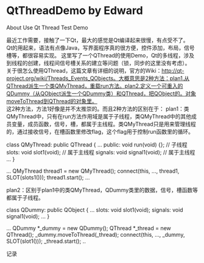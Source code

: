QtThreadDemo by Edward
============

About Use Qt Thread Test Demo

最近工作需要，接触了一下Qt，最大的感觉是Qt编译起来很慢，有点受不了。  
Qt的用起来，语法有点像Java，写界面程序真的很方便，控件添加，布局，信号槽等，都很容易实现。
这里写了一个QThread的使用Demo，Qt的多线程，涉及到线程的创建，线程间信号槽关系的建立等问题（锁，同步的这里没有考虑）。  
关于很怎么使用QThread，这篇文章有详细的说明，官方的Wiki：http://qt-project.org/wiki/Threads_Events_QObjects。大概意思是2种方法：plan1.从QThread派生一个类QMyThread，重载run方法。plan2.定义一个可重入的QDummy（从QObject派生一个QDummy类）和QThread，把QObject的。对象moveToThread到QThread的对象里。  
这2种方法，方法1好像是并不太推崇的。而且2种方法的区别在于：
plan1：类QMyThread中，只有在run方法作用域是属于子线程，类QMyThread中的其他成员变量，成员函数，信号，槽，都属于主线程。类QMyThread只是用来管理线程的，通过接收信号，在槽函数里修改flag，这个flag用于控制run函数里的循环。

class QMyThread: public QThread {
...
 public: 
    void run(void) {}; // 子线程
 slots:
    void slot1(void); // 属于主线程
 signals:
    void signal1(void); // 属于主线程
...
}

...
QMyThread thread1 = new QMyThread();
connect(this, ..., thread1, SLOT(slots1()));
thread1.start();
...

plan2：区别于plan1中的类QMyThread，QDummy类里的数据，信号，槽函数等都属于子线程。

class QDummy: public QObject {
...
 slots:
    void slot1(void);
 signals:
    void signal1(void);
...
}

...
QDummy *_dummy = new QDummy();
QThread *_thread = new QThread();
_dummy.moveToThread(_thread);
connect(this, ..., _dummy, SLOT(slot1()));
_thread.start();
..

记录